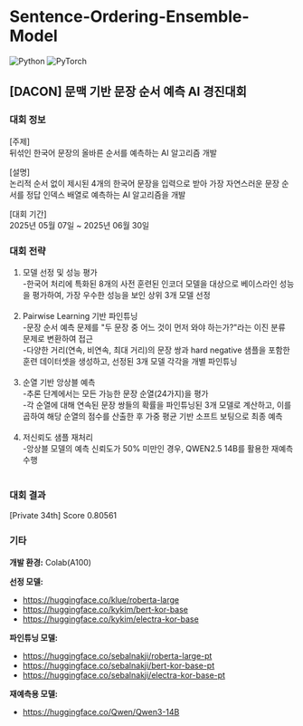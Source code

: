# Sentence-Ordering-Ensemble-Model
![Python](https://img.shields.io/badge/Python-3776AB?style=for-the-badge&logo=python&logoColor=white)
![PyTorch](https://img.shields.io/badge/PyTorch-%23EE4C2C.svg?style=for-the-badge&logo=PyTorch&logoColor=white)

## [DACON] 문맥 기반 문장 순서 예측 AI 경진대회

### 대회 정보

[주제] <br>
뒤섞인 한국어 문장의 올바른 순서를 예측하는 AI 알고리즘 개발

[설명] <br>
논리적 순서 없이 제시된 4개의 한국어 문장을 입력으로 받아 가장 자연스러운 문장 순서를 정답 인덱스 배열로 예측하는 AI 알고리즘을 개발

[대회 기간] <br>
2025년 05월 07일 ~ 2025년 06월 30일

### 대회 전략

1. 모델 선정 및 성능 평가 <br>
   -한국어 처리에 특화된 8개의 사전 훈련된 인코더 모델을 대상으로 베이스라인 성능을 평가하여, 가장 우수한 성능을 보인 상위 3개 모델 선정 <br><br>
2. Pairwise Learning 기반 파인튜닝 <br>
   -문장 순서 예측 문제를 "두 문장 중 어느 것이 먼저 와야 하는가?"라는 이진 분류 문제로 변환하여 접근 <br>
   -다양한 거리(연속, 비연속, 최대 거리)의 문장 쌍과 hard negative 샘플을 포함한 훈련 데이터셋을 생성하고, 선정된 3개 모델 각각을 개별 파인튜닝 <br><br>
3. 순열 기반 앙상블 예측 <br>
   -추론 단계에서는 모든 가능한 문장 순열(24가지)을 평가 <br>
   -각 순열에 대해 연속된 문장 쌍들의 확률을 파인튜닝된 3개 모델로 계산하고, 이를 곱하여 해당 순열의 점수를 산출한 후 가중 평균 기반 소프트 보팅으로 최종 예측 <br><br>
4. 저신뢰도 샘플 재처리 <br>
   -앙상블 모델의 예측 신뢰도가 50% 미만인 경우, QWEN2.5 14B를 활용한 재예측 수행 <br><br>

### 대회 결과 

[Private 34th] Score 0.80561

### 기타

**개발 환경:** Colab(A100)

**선정 모델:**
- https://huggingface.co/klue/roberta-large
- https://huggingface.co/kykim/bert-kor-base
- https://huggingface.co/kykim/electra-kor-base

**파인튜닝 모델:**
- https://huggingface.co/sebalnakji/roberta-large-pt
- https://huggingface.co/sebalnakji/bert-kor-base-pt
- https://huggingface.co/sebalnakji/electra-kor-base-pt

**재예측용 모델:**
- https://huggingface.co/Qwen/Qwen3-14B
  
  
  
  
